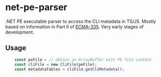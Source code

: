 # net-pe-parser

.NET PE executable parser to access the CLI metadata in TS/JS.
Mostly based on information in Part II of [ECMA-335](https://www.ecma-international.org/publications-and-standards/standards/ecma-335/).
Very early stages of development.

## Usage

```typescript
    const peFile = // obtain an ArrayBuffer with PE file content
    const cliFile = new CliFile(peFile);
    const metadataTables = cliFile.getCliMetadata();
```